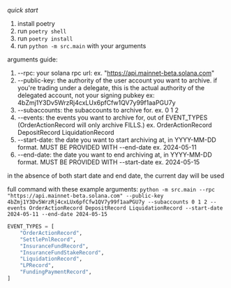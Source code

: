 *quick start*

1. install poetry
2. run `poetry shell`
3. run `poetry install`
4. run `python -m src.main` with your arguments

arguments guide:
1. --rpc: your solana rpc url: ex. "https://api.mainnet-beta.solana.com"
2. --public-key: the authority of the user account you want to archive. if you're trading under a delegate, this is the actual authority of the delegated account, not your signing pubkey ex: 4bZmj1Y3Dv5WrzRj4cxLUx6pfCfw1QV7y99f1aaPGU7y
3. --subaccounts: the subaccounts to archive for. ex. 0 1 2
4. --events: the events you want to archive for, out of EVENT_TYPES (OrderActionRecord will only archive FILLS.)  ex. OrderActionRecord DepositRecord LiquidationRecord
5. --start-date: the date you want to start archiving at, in YYYY-MM-DD format. MUST BE PROVIDED WITH --end-date ex. 2024-05-11
6. --end-date: the date you want to end archiving at, in YYYY-MM-DD format. MUST BE PROVIDED WITH --start-date ex. 2024-05-15


in the absence of both start date and end date, the current day will be used

full command with these example arguments: 
`python -m src.main --rpc "https://api.mainnet-beta.solana.com" --public-key 4bZmj1Y3Dv5WrzRj4cxLUx6pfCfw1QV7y99f1aaPGU7y --subaccounts 0 1 2 --events OrderActionRecord DepositRecord LiquidationRecord --start-date 2024-05-11 --end-date 2024-05-15`


```python
EVENT_TYPES = [
    "OrderActionRecord",
    "SettlePnlRecord",
    "InsuranceFundRecord",
    "InsuranceFundStakeRecord",
    "LiquidationRecord",
    "LPRecord",
    "FundingPaymentRecord",
]
```


